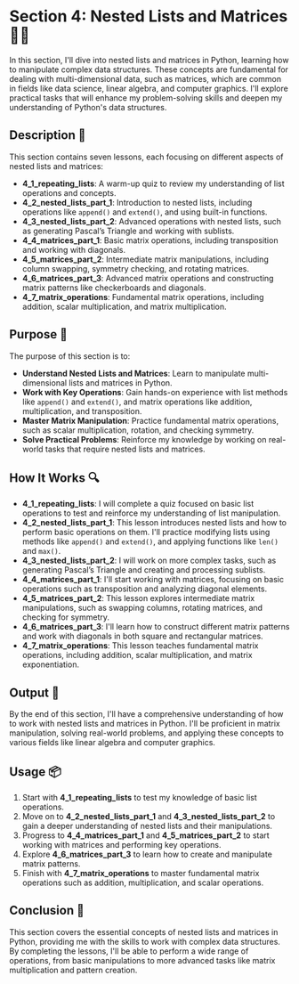 # Section 4: Nested Lists and Matrices 🧑‍💻

In this section, I'll dive into nested lists and matrices in Python, learning how to manipulate complex data structures.
These concepts are fundamental for dealing with multi-dimensional data, such as matrices, which are common in fields like data science, linear algebra, and computer graphics.
I'll explore practical tasks that will enhance my problem-solving skills and deepen my understanding of Python's data structures.

## Description 📝

This section contains seven lessons, each focusing on different aspects of nested lists and matrices:

-   **4_1_repeating_lists**: A warm-up quiz to review my understanding of list operations and concepts.
-   **4_2_nested_lists_part_1**: Introduction to nested lists, including operations like `append()` and `extend()`, and using built-in functions.
-   **4_3_nested_lists_part_2**: Advanced operations with nested lists, such as generating Pascal’s Triangle and working with sublists.
-   **4_4_matrices_part_1**: Basic matrix operations, including transposition and working with diagonals.
-   **4_5_matrices_part_2**: Intermediate matrix manipulations, including column swapping, symmetry checking, and rotating matrices.
-   **4_6_matrices_part_3**: Advanced matrix operations and constructing matrix patterns like checkerboards and diagonals.
-   **4_7_matrix_operations**: Fundamental matrix operations, including addition, scalar multiplication, and matrix multiplication.

## Purpose 🎯

The purpose of this section is to:

-   **Understand Nested Lists and Matrices**: Learn to manipulate multi-dimensional lists and matrices in Python.
-   **Work with Key Operations**: Gain hands-on experience with list methods like `append()` and `extend()`, and matrix operations like addition, multiplication, and transposition.
-   **Master Matrix Manipulation**: Practice fundamental matrix operations, such as scalar multiplication, rotation, and checking symmetry.
-   **Solve Practical Problems**: Reinforce my knowledge by working on real-world tasks that require nested lists and matrices.

## How It Works 🔍

-   **4_1_repeating_lists**:
    I will complete a quiz focused on basic list operations to test and reinforce my understanding of list manipulation.
-   **4_2_nested_lists_part_1**:
    This lesson introduces nested lists and how to perform basic operations on them.
    I'll practice modifying lists using methods like `append()` and `extend()`, and applying functions like `len()` and `max()`.
-   **4_3_nested_lists_part_2**:
    I will work on more complex tasks, such as generating Pascal’s Triangle and creating and processing sublists.
-   **4_4_matrices_part_1**:
    I'll start working with matrices, focusing on basic operations such as transposition and analyzing diagonal elements.
-   **4_5_matrices_part_2**:
    This lesson explores intermediate matrix manipulations, such as swapping columns, rotating matrices, and checking for symmetry.
-   **4_6_matrices_part_3**:
    I'll learn how to construct different matrix patterns and work with diagonals in both square and rectangular matrices.
-   **4_7_matrix_operations**:
    This lesson teaches fundamental matrix operations, including addition, scalar multiplication, and matrix exponentiation.

## Output 📜

By the end of this section, I'll have a comprehensive understanding of how to work with nested lists and matrices in Python.
I'll be proficient in matrix manipulation, solving real-world problems, and applying these concepts to various fields like linear algebra and computer graphics.

## Usage 📦

1. Start with **4_1_repeating_lists** to test my knowledge of basic list operations.
2. Move on to **4_2_nested_lists_part_1** and **4_3_nested_lists_part_2** to gain a deeper understanding of nested lists and their manipulations.
3. Progress to **4_4_matrices_part_1** and **4_5_matrices_part_2** to start working with matrices and performing key operations.
4. Explore **4_6_matrices_part_3** to learn how to create and manipulate matrix patterns.
5. Finish with **4_7_matrix_operations** to master fundamental matrix operations such as addition, multiplication, and scalar operations.

## Conclusion 🚀

This section covers the essential concepts of nested lists and matrices in Python, providing me with the skills to work with complex data structures.
By completing the lessons, I'll be able to perform a wide range of operations, from basic manipulations to more advanced tasks like matrix multiplication and pattern creation.
